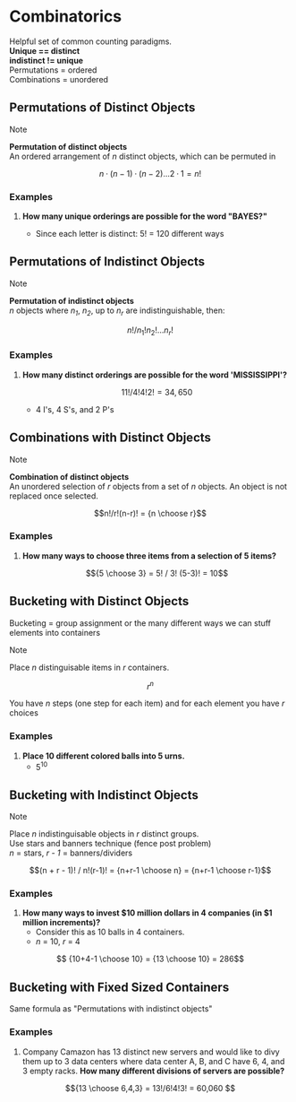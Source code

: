 # Combinatorics

Helpful set of common counting paradigms.  
**Unique == distinct**  
**indistinct != unique**   
Permutations = ordered  
Combinations = unordered  

## Permutations of Distinct Objects

> [!NOTE]  
> **Permutation of distinct objects**  
> An ordered arrangement of *n* distinct objects, which can be permuted in
> ```math
> n · (n-1) · (n-2) ...2 · 1 = n!
> ```

### Examples

1. **How many unique orderings are possible for the word "BAYES?"**
   
   * Since each letter is distinct: 5! = 120 different ways
     

## Permutations of Indistinct Objects

> [!NOTE]  
> **Permutation of indistinct objects**  
> *n* objects where *n<sub>1</sub>*, *n<sub>2</sub>*, up to *n<sub>r</sub>* are indistinguishable, then:
> ```math
> n!/n_1!n_2!...n_r!
> ```

### Examples

1. **How many distinct orderings are possible for the word 'MISSISSIPPI'?**
   ```math
     11!/4! 4! 2! = 34,650
   ```
   * 4 I's, 4 S's, and 2 P's

## Combinations with Distinct Objects

> [!NOTE]  
> **Combination of distinct objects**  
> An unordered selection of *r* objects from a set of *n* objects. An object is not replaced once selected.  
> ```math
> n!/r!(n-r)! = {n \choose r}
> ```

### Examples

1. **How many ways to choose three items from a selection of 5 items?**
   ```math
   {5 \choose 3} = 5! / 3! (5-3)! = 10
   ```

## Bucketing with Distinct Objects

Bucketing = group assignment or the many different ways we can stuff elements into containers  

> [!NOTE]
> Place *n* distinguisable items in *r* containers.
> ```math
> r^n
> ```
> You have *n* steps (one step for each item) and for each element you have *r* choices

### Examples

1. **Place 10 different colored balls into 5 urns.**
   * 5<sup>10</sup>

## Bucketing with Indistinct Objects

> [!NOTE]
> Place *n* indistinguisable objects in *r* distinct groups.  
> Use stars and banners technique (fence post problem)  
> *n* = stars, *r - 1* = banners/dividers  
> ```math
> (n + r - 1)! / n!(r-1)! = {n+r-1 \choose n} = {n+r-1 \choose r-1}
> ```

### Examples

1. **How many ways to invest $10 million dollars in 4 companies (in $1 million increments)?**
   * Consider this as 10 balls in 4 containers.
   * *n* = 10, *r* = 4  
```math
   {10+4-1 \choose 10} = {13 \choose 10} = 286
```

## Bucketing with Fixed Sized Containers

Same formula as "Permutations with indistinct objects"

### Examples

1. Company Camazon has 13 distinct new servers and would like to divy them up to 3 data centers where data center A, B, and C have 6, 4, and 3 empty racks. **How many different divisions of servers are possible?**
```math
{13 \choose 6,4,3} = 13!/6!4!3! = 60,060
